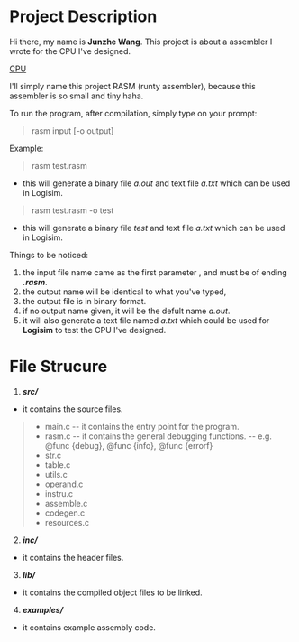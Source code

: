 # Project Description

Hi there, my name is **Junzhe Wang**.
This project is about a assembler I wrote for the CPU I've designed. 

[CPU](https://github.com/J-M-W0/CPU)

I'll simply name this project RASM (runty assembler), because this assembler is so small and tiny haha.

To run the program, after compilation, simply type on your prompt:

> rasm input [-o output]

Example:
> rasm test.rasm
- this will generate a binary file *a.out* and text file *a.txt* which can be used in Logisim.

> rasm test.rasm -o test
- this will generate a binary file *test* and text file *a.txt* which can be used in Logisim.

Things to be noticed:
1. the input file name came as the first parameter , and must be of ending ***.rasm***.
2. the output name will be identical to what you've typed, 
3. the output file is in binary format.
4. if no output name given, it will be the defult name  *a.out*.
5. it will also generate a text file named *a.txt* which could be used for **Logisim** to test the CPU I've designed.


# File Strucure
1. ***src/***
- it contains the source files.
>- main.c
>-- it contains the entry point for the program.
>- rasm.c
>-- it contains the general debugging functions.
>-- e.g. @func {debug}, @func {info}, @func {errorf}
>- str.c
>- table.c
>- utils.c
>- operand.c
>- instru.c
>- assemble.c
>- codegen.c
>- resources.c
2. ***inc/***
- it contains the header files.
3. ***lib/***
- it contains the compiled object files to be linked.
4. ***examples/***
- it contains example assembly code.

